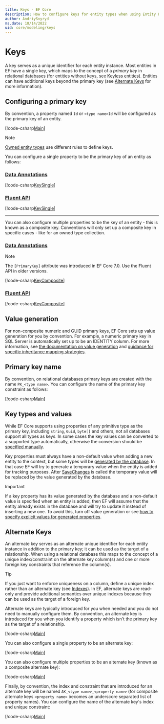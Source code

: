 ```yaml
---
title: Keys - EF Core
description: How to configure keys for entity types when using Entity Framework Core
author: AndriySvyryd
ms.date: 10/14/2022
uid: core/modeling/keys
---
```

# Keys

A key serves as a unique identifier for each entity instance. Most entities in EF have a single key, which maps to the concept of a *primary key* in relational databases (for entities without keys, see [Keyless entities](xref:core/modeling/keyless-entity-types)). Entities can have additional keys beyond the primary key (see [Alternate Keys](#alternate-keys) for more information).

## Configuring a primary key

By convention, a property named `Id` or `<type name>Id` will be configured as the primary key of an entity.

[!code-csharp[Main](../../../samples/core/Modeling/Keys/KeyId.cs?name=KeyId&highlight=3,11)]

> [!NOTE]
> [Owned entity types](xref:core/modeling/owned-entities) use different rules to define keys.

You can configure a single property to be the primary key of an entity as follows:

### [Data Annotations](#tab/data-annotations)

[!code-csharp[KeySingle](../../../samples/core/Modeling/Keys/DataAnnotations/KeySingle.cs?name=KeySingle&highlight=3)]

### [Fluent API](#tab/fluent-api)

[!code-csharp[KeySingle](../../../samples/core/Modeling/Keys/FluentAPI/KeySingle.cs?name=KeySingle&highlight=4)]

***

You can also configure multiple properties to be the key of an entity - this is known as a composite key. Conventions will only set up a composite key in specific cases - like for an owned type collection.

### [Data Annotations](#tab/data-annotations)

> [!NOTE]
> The `[PrimaryKey]` attribute was introduced in EF Core 7.0. Use the Fluent API in older versions.

<!--
[PrimaryKey(nameof(State), nameof(LicensePlate))]
internal class Car
{
    public string State { get; set; }
    public string LicensePlate { get; set; }

    public string Make { get; set; }
    public string Model { get; set; }
}
-->
[!code-csharp[KeyComposite](../../../samples/core/Modeling/Keys/DataAnnotations/KeyComposite.cs?name=KeyComposite&highlight=1)]

### [Fluent API](#tab/fluent-api)

[!code-csharp[KeyComposite](../../../samples/core/Modeling/Keys/FluentAPI/KeyComposite.cs?name=KeyComposite&highlight=4)]

## Value generation

For non-composite numeric and GUID primary keys, EF Core sets up value generation for you by convention. For example, a numeric primary key in SQL Server is automatically set up to be an IDENTITY column. For more information, see [the documentation on value generation](xref:core/modeling/generated-properties) and [guidance for specific inheritance mapping strategies](xref:core/modeling/inheritance#key-generation).

## Primary key name

By convention, on relational databases primary keys are created with the name `PK_<type name>`. You can configure the name of the primary key constraint as follows:

[!code-csharp[Main](../../../samples/core/Modeling/Keys/FluentAPI/KeyName.cs?name=KeyName&highlight=5)]

## Key types and values

While EF Core supports using properties of any primitive type as the primary key, including `string`, `Guid`, `byte[]` and others, not all databases support all types as keys. In some cases the key values can be converted to a supported type automatically, otherwise the conversion should be [specified manually](xref:core/modeling/value-conversions).

Key properties must always have a non-default value when adding a new entity to the context, but some types will be [generated by the database](xref:core/modeling/generated-properties). In that case EF will try to generate a temporary value when the entity is added for tracking purposes. After [SaveChanges](/dotnet/api/Microsoft.EntityFrameworkCore.DbContext.SaveChanges) is called the temporary value will be replaced by the value generated by the database.

> [!IMPORTANT]
> If a key property has its value generated by the database and a non-default value is specified when an entity is added, then EF will assume that the entity already exists in the database and will try to update it instead of inserting a new one. To avoid this, turn off value generation or see [how to specify explicit values for generated properties](xref:core/modeling/generated-properties#overriding-value-generation).

## Alternate Keys

An alternate key serves as an alternate unique identifier for each entity instance in addition to the primary key; it can be used as the target of a relationship. When using a relational database this maps to the concept of a unique index/constraint on the alternate key column(s) and one or more foreign key constraints that reference the column(s).

> [!TIP]
> If you just want to enforce uniqueness on a column, define a unique index rather than an alternate key (see [Indexes](xref:core/modeling/indexes)). In EF, alternate keys are read-only and provide additional semantics over unique indexes because they can be used as the target of a foreign key.

Alternate keys are typically introduced for you when needed and you do not need to manually configure them. By convention, an alternate key is introduced for you when you identify a property which isn't the primary key as the target of a relationship.

[!code-csharp[Main](../../../samples/core/Modeling/Keys/AlternateKey.cs?name=AlternateKey&highlight=12)]

You can also configure a single property to be an alternate key:

[!code-csharp[Main](../../../samples/core/Modeling/Keys/FluentAPI/AlternateKeySingle.cs?name=AlternateKeySingle&highlight=4)]

You can also configure multiple properties to be an alternate key (known as a composite alternate key):

[!code-csharp[Main](../../../samples/core/Modeling/Keys/FluentAPI/AlternateKeyComposite.cs?name=AlternateKeyComposite&highlight=4)]

Finally, by convention, the index and constraint that are introduced for an alternate key will be named `AK_<type name>_<property name>` (for composite alternate keys `<property name>` becomes an underscore separated list of property names). You can configure the name of the alternate key's index and unique constraint:

[!code-csharp[Main](../../../samples/core/Modeling/Keys/FluentAPI/AlternateKeyName.cs?name=AlternateKeyName&highlight=5)]
